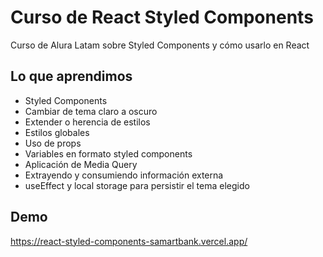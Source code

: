 # Curso de React Styled Components

Curso de Alura Latam sobre Styled Components y cómo usarlo en React

## Lo que aprendimos

- Styled Components
- Cambiar de tema claro a oscuro
- Extender o herencia de estilos
- Estilos globales
- Uso de props
- Variables en formato styled components
- Aplicación de Media Query
- Extrayendo y consumiendo información externa
- useEffect y local storage para persistir el tema elegido

## Demo
https://react-styled-components-samartbank.vercel.app/
